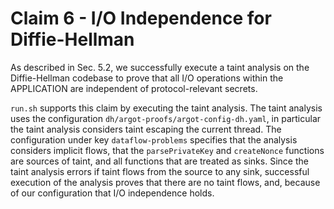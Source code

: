 # Claim 6 - I/O Independence for Diffie-Hellman
As described in Sec. 5.2, we successfully execute a taint analysis on the Diffie-Hellman codebase to prove that all I/O operations within the APPLICATION are independent of protocol-relevant secrets.

`run.sh` supports this claim by executing the taint analysis. The taint analysis uses the configuration `dh/argot-proofs/argot-config-dh.yaml`, in particular the taint analysis considers taint escaping the current thread.
The configuration under key `dataflow-problems` specifies that the analysis considers implicit flows, that the `parsePrivateKey` and `createNonce` functions are sources of taint, and all functions that are treated as sinks.
Since the taint analysis errors if taint flows from the source to any sink, successful execution of the analysis proves that there are no taint flows, and, because of our configuration that I/O independence holds.
